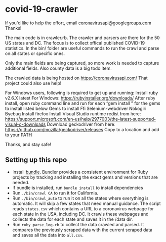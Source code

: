 # covid-19-crawler

If you'd like to help the effort, email coronavirusapi@googlegroups.com
Thanks!

The main code is in crawler.rb. The crawler and parsers are there for the 50
US states and DC. The focus is to collect offical published COVID-19 statistics.
In the bin/ folder are useful commands to run the crawl and parse on all states
or specific ones.

Only the main fields are being captured, so more work is needed to capture additional
fields. Also county data is a big todo item.

The crawled data is being hosted on https://coronavirusapi.com/
That project could also use help!

For Windows users, following is required to get up and running:
Install ruby v2.6.X latest
	For Windows: https://rubyinstaller.org/downloads/
After ruby install, open ruby command line and run for each “gem install <X>” for the gems to install listed below
Gems to install
	Ffi
	Selenium-webdriver
	Nokogiri
	Byebug
Install firefox
Install Visual Studio runtime redist from here:
https://support.microsoft.com/en-us/help/2977003/the-latest-supported-visual-c-downloads
Download geckodriver from here:
https://github.com/mozilla/geckodriver/releases
Copy to a location and add to your PATH

Thanks, and stay safe!

## Setting up this repo

- Install [bundle](https://bundler.io/). Bundler provides a consistent environment for Ruby projects by tracking and installing the exact gems and versions that are needed.
- If bundle is installed, run `bundle install` to install dependencies
- Run `./bin/crawl CA` to run it for California. 
- Run `./bin/crawl_auto` to run it on all the states where everything is automatic. It will skip a few states
that need manual guidance. The script reads `states.csv` which contains a URL to a coronavirus webpage for each state in the USA, including DC. It crawls these webpages and collects the data for each state and saves it in the /data dir.
- Run `ruby parse_log.rb` to collect the data crawled and parsed. It compares the previously scraped data with the current scraped data and saves all the data into `all.csv`.
